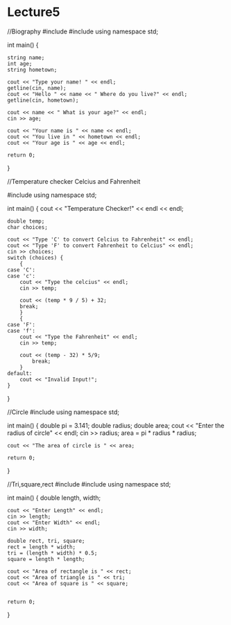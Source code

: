 # Lecture5



//Biography
#include <iostream>
#include <string>
using namespace std;

int main() {

	string name;
	int age;
	string hometown;

	cout << "Type your name! " << endl;
	getline(cin, name);
	cout << "Hello " << name << " Where do you live?" << endl;
	getline(cin, hometown);

	cout << name << " What is your age?" << endl;
	cin >> age;

	cout << "Your name is " << name << endl;
	cout << "You live in " << hometown << endl;
	cout << "Your age is " << age << endl;
	
	return 0;
}
  
  
  
  //Temperature checker Celcius and Fahrenheit
  
  #include <iostream>
using namespace std;

int main() {
	cout << "Temperature Checker!" << endl << endl;

	double temp;
	char choices;

	cout << "Type 'C' to convert Celcius to Fahrenheit" << endl;
	cout << "Type 'F' to convert Fahrenheit to Celcius" << endl;
	cin >> choices;
	switch (choices) {
		{
	case 'C':
	case 'c':
		cout << "Type the celcius" << endl;
		cin >> temp;

		cout << (temp * 9 / 5) + 32;
		break;
		}
		{
	case 'F':
	case 'f':
		cout << "Type the Fahrenheit" << endl;
		cin >> temp;

		cout << (temp - 32) * 5/9;
			break;
		}
	default:
		cout << "Invalid Input!";
	}
}
  
  
  //Circle
  #include <iostream>
using namespace std;


int main() {
	double pi = 3.141;
	double radius;
	double area;
	cout << "Enter the radius of circle" << endl;
	cin >> radius;
	area = pi * radius * radius;

	cout << "The area of circle is " << area;

	return 0;
}
  
  
  //Tri,square,rect
  #include <iostream>
#include <string>
using namespace std;



int main()
{
    double length, width;

    cout << "Enter Length" << endl;
    cin >> length;
    cout << "Enter Width" << endl;
    cin >> width;

    double rect, tri, square;
    rect = length * width;
    tri = (length * width) * 0.5;
    square = length * length;

    cout << "Area of rectangle is " << rect;
    cout << "Area of triangle is " << tri;
    cout << "Area of square is " << square;


    return 0;
}
